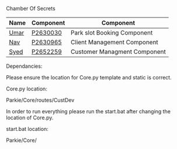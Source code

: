 Chamber Of Secrets

| Name | Component | Component |
| ----------- | ----------- | ----------- |
| [Umar](https://github.com/itsumarsoomro) | [P2630030](mailto:P2630030@my365.dmu.ac.uk) | Park slot Booking Component |
| [Nav](https://github.com/navnoor1) | [P2630965](mailto:P2630965@my365.dmu.ac.uk) | Client Management Component |
| [Syed](https://github.com/No3Mc) | [P2652259](mailto:syed.naqvi3@my365.dmu.ac.uk) | Customer Managment Component |

Dependancies:



Please ensure the location for Core.py template and static is correct.

Core.py location:

Parkie/Core/routes/CustDev

In order to run everything please run the start.bat after changing the location of Core.py.

start.bat location:

Parkie/Core/
